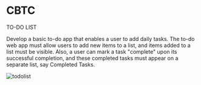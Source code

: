 # CBTC

TO-DO LIST

Develop a basic to-do app that enables a user to add daily tasks. The to-do web app must allow users to add new items to a list, and items added to a list must be visible. Also, a user can mark a task "complete" upon its successful completion, and these completed tasks must appear on a separate list, say Completed Tasks.

![todolist](https://github.com/user-attachments/assets/d35c6713-96f2-4ea5-9d9d-facef7c533ea)


